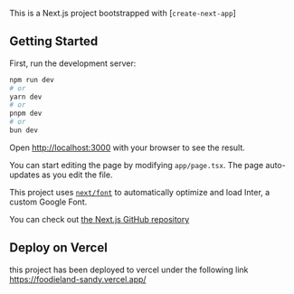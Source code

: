 This is a Next.js project bootstrapped with [`create-next-app`]

## Getting Started

First, run the development server:

```bash
npm run dev
# or
yarn dev
# or
pnpm dev
# or
bun dev
```

Open [http://localhost:3000](http://localhost:3000) with your browser to see the result.

You can start editing the page by modifying `app/page.tsx`. The page auto-updates as you edit the file.

This project uses [`next/font`](https://nextjs.org/docs/basic-features/font-optimization) to automatically optimize and load Inter, a custom Google Font.

You can check out [the Next.js GitHub repository](https://github.com/vercel/next.js/)

## Deploy on Vercel

this project has been deployed to vercel under the following link
https://foodieland-sandy.vercel.app/
